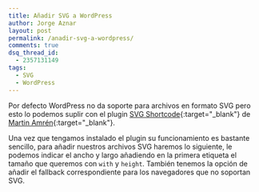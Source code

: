 ```yaml
---
title: Añadir SVG a WordPress
author: Jorge Aznar
layout: post
permalink: /anadir-svg-a-wordpress/
comments: true
dsq_thread_id:
  - 2357131149
tags:
  - SVG
  - WordPress
---
```

Por defecto WordPress no da soporte para archivos en formato SVG pero esto lo podemos suplir con el plugin [SVG Shortcode](http://wordpress.org/plugins/svg-shortcode/){:target="_blank"} de [Martin Amrén](http://www.amrendesign.se/en/){:target="_blank"}.

<!--more-->

Una vez que tengamos instalado el plugin su funcionamiento es bastante sencillo, para añadir nuestros archivos SVG haremos lo siguiente, le podemos indicar el ancho y largo añadiendo en la primera etiqueta el tamaño que queremos con `with` y `height`. También tenemos la opción de añadir el fallback correspondiente para los navegadores que no soportan SVG.